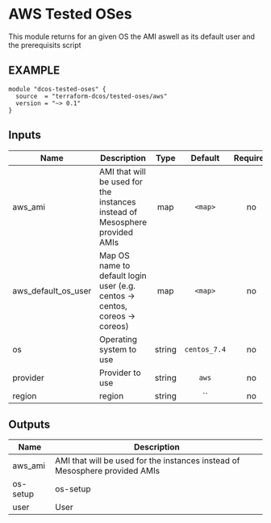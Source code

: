 AWS Tested OSes
============
This module returns for an given OS the AMI aswell as its default user and the prerequisits script


EXAMPLE
-------
```hcl
module "dcos-tested-oses" {
  source  = "terraform-dcos/tested-oses/aws"
  version = "~> 0.1"
}
```


## Inputs

| Name | Description | Type | Default | Required |
|------|-------------|:----:|:-----:|:-----:|
| aws_ami | AMI that will be used for the instances instead of Mesosphere provided AMIs | map | `<map>` | no |
| aws_default_os_user | Map OS name to default login user (e.g. centos -> centos, coreos -> coreos) | map | `<map>` | no |
| os | Operating system to use | string | `centos_7.4` | no |
| provider | Provider to use | string | `aws` | no |
| region | region | string | `` | no |

## Outputs

| Name | Description |
|------|-------------|
| aws_ami | AMI that will be used for the instances instead of Mesosphere provided AMIs |
| os-setup | os-setup |
| user | User |

